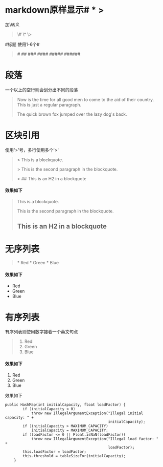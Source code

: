 # markdown原样显示# * >
加\转义
> \\# \\* \\>


#标题
使用1-6个#
>\#
>\##
>\###
>\####
>\#####
>\######



# 段落
一个以上的空行则会划分出不同的段落

>Now is the time for all good men to come to
>the aid of their country. This is just a
>regular paragraph.
>
>The quick brown fox jumped over the lazy
>dog's back.

# 区块引用
使用'>'号，多行使用多个'>'

> \> This is a blockquote.
> 
> \> This is the second paragraph in the blockquote.
>
> \> ## This is an H2 in a blockquote

#### 效果如下
> This is a blockquote.
> 
> This is the second paragraph in the blockquote.
>
> ## This is an H2 in a blockquote




# 无序列表
>\*   Red
>\*   Green
>\*   Blue

#### 效果如下
*   Red
*   Green
*   Blue


# 有序列表  
有序列表则使用数字接着一个英文句点
>1. Red
>2. Green
>3. Blue

#### 效果如下
1. Red
2. Green
3. Blue


效果如下
```
public HashMap(int initialCapacity, float loadFactor) {
        if (initialCapacity < 0)
            throw new IllegalArgumentException("Illegal initial capacity: " +
                                               initialCapacity);
        if (initialCapacity > MAXIMUM_CAPACITY)
            initialCapacity = MAXIMUM_CAPACITY;
        if (loadFactor <= 0 || Float.isNaN(loadFactor))
            throw new IllegalArgumentException("Illegal load factor: " +
                                               loadFactor);
        this.loadFactor = loadFactor;
        this.threshold = tableSizeFor(initialCapacity);
    }
```






